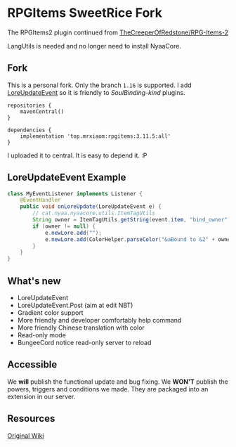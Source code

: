 # RPGItems SweetRice Fork

The RPGItems2 plugin continued from [TheCreeperOfRedstone/RPG-Items-2](https://github.com/TheCreeperOfRedstone/RPG-Items-2)

LangUtils is needed and no longer need to install NyaaCore.

## Fork

This is a personal fork. Only the branch `1.16` is supported. I add [LoreUpdateEvent](/src/main/java/think/rpgitems/event/LoreUpdateEvent.java) so it is friendly to *SoulBinding-kind* plugins. 
```grovvy
repositories {
    mavenCentral()
}

dependencies {
    implementation 'top.mrxiaom:rpgitems:3.11.5:all'
}

```
I uploaded it to central. It is easy to depend it. :P

## LoreUpdateEvent Example

```java
class MyEventListener implements Listener {
    @EventHandler
    public void onLoreUpdate(LoreUpdateEvent e) {
        // cat.nyaa.nyaacore.utils.ItemTagUtils
        String owner = ItemTagUtils.getString(event.item, "bind_owner").orElse(null);
        if (owner != null) {
            e.newLore.add("");
            e.newLore.add(ColorHelper.parseColor("&aBound to &2" + owner));
        }
    }
}
```

## What's new 

* LoreUpdateEvent
* LoreUpdateEvent.Post (aim at edit NBT)
* Gradient color support
* More friendly and developer comfortably help command
* More friendly Chinese translation with color
* Read-only mode
* BungeeCord notice read-only server to reload

## Accessible

We **will** publish the functional update and bug fixing. We **WON'T** publish the powers, triggers and conditions we made. They are packaged into an extension in our server.

## Resources

[Original Wiki](https://nyaacat.github.io/RPGItems-wiki/#/)
